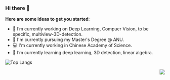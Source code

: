 ### Hi there 👋

**Here are some ideas to get you started**:

- 🔭 I’m currently working on Deep Learning, Compuer Vision, to be specific, multiview-3D-detection.  
- 📖 I'm currently pursuing my Master's Degree @ ANU.  
- 💻 I'm currently working in Chinese Academy of Science.  
- 🌱 I’m currently learning deep learning, 3D detection, linear algebra.  

![Top Langs](https://github-readme-stats.vercel.app/api/top-langs/?username=ZichengDuan&hide=TeX&layout=compact)

<img align="right" src="https://github-readme-stats.vercel.app/api?username=ZichengDuan&show_icons=true&icon_color=CE1D2D&text_color=718096&bg_color=ffffff&hide_title=true" />
